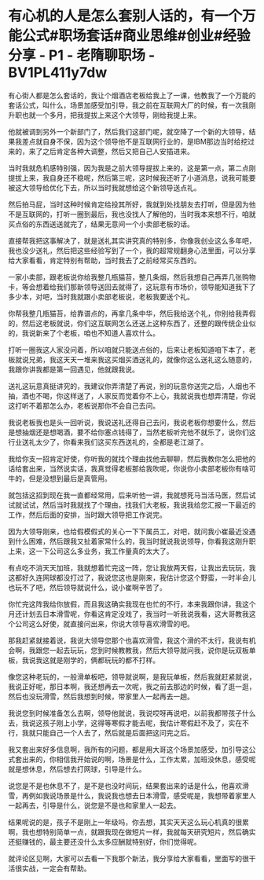 # 有心机的人是怎么套别人话的，有一个万能公式#职场套话#商业思维#创业#经验分享 - P1 - 老隋聊职场 - BV1PL411y7dw

有心街人都是怎么套话的，我让个烟酒店老板给我上了一课，他教我了一个万能的套话公式，叫什么，场景加感受加引导，我之前在互联网大厂的时候，有一次我刚升职也就一个多月，把我提拔上来这个大领导，刚给我提上来。

他就被调到另外一个新部门了，然后我们这部门呢，就空降了一个新的大领导，结果我差点就自身不保，因为这个领导他不是互联网行业的，是IBM那边当时给挖过来的，来了之后肯定各种大调整，然后又把自己人安插进来。

当时我就危机感特别强，因为我是之前大领导提拔上来的，这是第一点，第二点刚提拔上来，我自身还不稳呢，然后第三呢，这时候我还听了小道消息，说我可能要被这大领导给优化下去，所以当时我就想给这个新领导送点礼。

然后拍马屁，当时这种时候肯定给投其所好，我就到处找朋友去打听，但是因为他不是互联网的，打听一圈到最后，我也没找人了解他的，当时我本来想不行，咱就买点俗的东西送送就完了，结果无意间一个小卖部老板的话。

直接帮我把这事解决了，就是送礼其实讲究真的特别多，你像我创业这么多年吧，我也没少送礼，然后把这些经验写到了一个，我的超常规翻身心法里面，可以分享给大家看看，肯定特别有帮助，当时我去了之前经常买东西的。

一家小卖部，跟老板说你给我整几瓶猫苔，整几条烟，然后我想自己再弄几张购物卡，等会想着给我们那新领导送回去就得了，这玩意有市场价，领导能知道我下了多少本，对吧，当时我就跟小卖部老板说，老板我要送个礼。

你帮我整几瓶猫苔，给靠谱点的，再拿几条中华，然后我给送个礼，你别给我弄假的，然后这老板就说，你们这互联网怎么还送上这种东西了，还整的跟传统企业似的，我说新来了个老板，咱也不知道人喜欢什么。

打听一圈我这人家没问着，所以咱就只能送点俗的，后来让老板知道咱下本了，老板就说兄弟，我这天天一堆来我这买烟买酒送礼的，就像你这么送礼这么随意的，我跟你讲我都是第一回遇见，他就跟我说。

送礼这玩意真挺讲究的，我建议你弄清楚了再说，别的玩意你送完之后，人烟也不抽，酒也不喝，你这样送了，人家反而觉着你不上心，我就说我也想弄清楚，你说这打听不着那怎么办，老板说那你不会自己去问。

我说老板我也是头一回听说，我说送礼还得自己去问，我说老板你想要什么，然后是想抽烟还是想喝酒，要不给你塞点钱得了，当然老板听完他不就乐了，说你们这行业送礼太少了，你看来我们这买东西送礼的，全都是老江湖了。

我给你支一招肯定好使，你听我的就找个理由找他去聊聊，然后我教你怎么把他的话给套出来，当然说实话，我真觉得老板那给我吹呢，你说你小卖部老板你有啥可牛的，但是没想到最后是真管用。

就包括这招到现在我一直都经常用，后来听他一讲，我就想死马当活马医，然后试试就试试，然后当时我就找了个理由，找我们大老板，我说我给您汇报一下最近的工作，然后后面的安排，当时跟大领导把工作说完。

因为大领导刚来，也给假模假式的关心一下下属员工，对吧，就问我小崔最近没遇到什么困难，然后跟我又扯着家常什么的，我当时就说我说领导，你看我这刚升职上来，这一下公司这么多业务，我工作量真的太大了。

有点吃不消天天加班，我就想着忙完这一阵，您让我放两天假，让我出去玩玩，我这都好久连网球都没打过了，我说您这也是刚来，我估计您这个野蛮，一时半会儿也玩不了吧，然后领导就说什么，说小崔啊辛苦了。

你忙完这阵我给你放假，而且我这确实我现在也忙的不行，本来我跟你讲，我这个月还计划去日本滑雪呢，你看这肯定没戏了，我当时一听我说我看，这大哥教我这个公司这么好使，就直接问出来，你说大领导喜欢滑雪的吧。

那我赶紧就接着说，我说大领导您那个也喜欢滑雪，我这个滑的不太行，我说有机会啊，我跟您一起去玩玩，您到时候教教我，然后大领导就问我，说你是玩双板单板，我说我这就是刚学的，俩都玩玩的都不打样。

像您这种老玩的，一般滑单板吧，领导就说啊，是我玩单板，然后我就赶紧就说，我说正好呢，那日本啊，我还想再去一次呢，我之前去那边的时候，看了逛一逛，然后也没玩滑雪，然后我想到时候，带家里人一起再去一趟。

我说您到时候准备怎么去啊，领导他就说，我说哎呀再说吧，以前我都带孩子什么去，我说这孩子刚上小学，这得等寒假才能去呢，我估计寒假赶不及了，实在不行，我就只能自己一个人去了，然后就是后面把这问完之后。

我又套出来好多信息啊，我所有的问题，都是用大哥这个场景加感受，加引导这公式套出来的，你相信我开始说的啊，场景是什么，工作太累，加班没休息，感受呢就是想休息，然后想去打网球，引导是什么。

说您是不是也休息不了，是不是也没时间玩，结果套出来的话是什么，他喜欢滑雪，再例如我说场景是什么，我说我也想去日本滑雪，感受呢是，我想带着家里人一起再去，引导是什么，说您是不是也和家里人一起去。

结果呢说的是，孩子不是刚上一年级吗，你去想，其实天天这么玩心机真的很累啊，我也想特别简单一点，就跟我现在做短片一样，我就每天研究短片，然后确实还挺赚钱的，最主要还没什么太多应酬就特别好，你们觉得呢。

就评论区见啊，大家可以去看一下我那个新法，我分享给大家看看，里面写的很干活很实战，一定会有帮助。